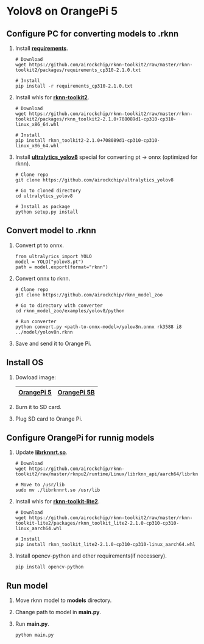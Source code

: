 # Yolov8 on OrangePi 5

## Configure PC for converting models to .rknn

  1. Install [**requirements**](https://github.com/airockchip/rknn-toolkit2/tree/master/rknn-toolkit2/packages).

      ```
      # Download
      wget https://github.com/airockchip/rknn-toolkit2/raw/master/rknn-toolkit2/packages/requirements_cp310-2.1.0.txt

      # Install
      pip install -r requirements_cp310-2.1.0.txt
      ```

  2. Install whls for [**rknn-toolkit2**](https://github.com/airockchip/rknn-toolkit2/tree/master/rknn-toolkit2/packages).

      ```
      # Download
      wget https://github.com/airockchip/rknn-toolkit2/raw/master/rknn-toolkit2/packages/rknn_toolkit2-2.1.0+708089d1-cp310-cp310-linux_x86_64.whl

      # Install
      pip install rknn_toolkit2-2.1.0+708089d1-cp310-cp310-linux_x86_64.whl
      ```

  3. Install [**ultralytics_yolov8**](https://github.com/airockchip/ultralytics_yolov8) special for converting pt -> onnx (optimized for rknn).

      ```
      # Clone repo
      git clone https://github.com/airockchip/ultralytics_yolov8

      # Go to cloned directory
      cd ultralytics_yolov8

      # Install as package
      python setup.py install
      ```

## Convert model to .rknn
  1. Convert pt to onnx.
      ```
      from ultralyrics import YOLO
      model = YOLO("yolov8.pt")
      path = model.export(format="rknn")
      ```

  2. Convert onnx to rknn.
      ```
      # Clone repo
      git clone https://github.com/airockchip/rknn_model_zoo

      # Go to directory with converter
      cd rknn_model_zoo/examples/yolov8/python

      # Run converter
      python convert.py <path-to-onnx-model>/yolov8n.onnx rk3588 i8 ../model/yolov8n.rknn
      ```

  3. Save and send it to Orange Pi.

## Install OS

  1. Dowload image:

      | [OrangePi 5](https://drive.google.com/drive/folders/1i5zQOg1GIA4_VNGikFl2nPM0Y2MBw2M0) | [OrangePi 5B](https://drive.google.com/drive/folders/1xhP1KeW_hL5Ka4nDuwBa8N40U8BN0AC9) |
      | :---: | :---: |

  2. Burn it to SD card.

  3. Plug SD card to Orange Pi.

## Configure OrangePi for runnig models

  1. Update [**librknnrt.so**](https://github.com/airockchip/rknn-toolkit2/blob/master/rknpu2/runtime/Linux/librknn_api/aarch64/).

      ```
      # Download
      wget https://github.com/airockchip/rknn-toolkit2/raw/master/rknpu2/runtime/Linux/librknn_api/aarch64/librknnrt.so

      # Move to /usr/lib
      sudo mv ./librknnrt.so /usr/lib
      ```

  2. Install whls for [**rknn-toolkit-lite2**](https://github.com/airockchip/rknn-toolkit2/tree/master/rknn-toolkit-lite2/packages).

      ```
      # Download
      wget https://github.com/airockchip/rknn-toolkit2/raw/master/rknn-toolkit-lite2/packages/rknn_toolkit_lite2-2.1.0-cp310-cp310-linux_aarch64.whl

      # Install
      pip install rknn_toolkit_lite2-2.1.0-cp310-cp310-linux_aarch64.whl
      ```

  3. Install opencv-python and other requirements(if necessery).

      ```
      pip install opencv-python
      ```

## Run model

  1. Move rknn model to **models** directory.

  2. Change path to model in **main.py**.

  3. Run **main.py**.

      ```
      python main.py
      ```
